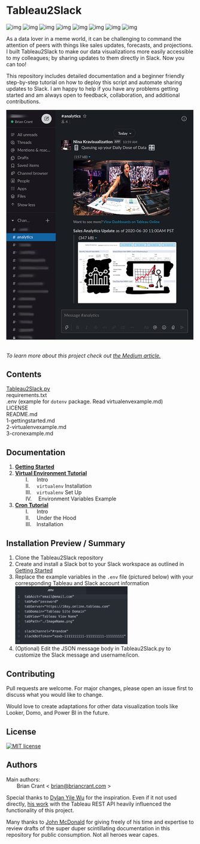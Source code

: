 # **Tableau2Slack**
![img](https://badges.frapsoft.com/os/v1/open-source.svg?v=103) ![img](https://img.shields.io/badge/Free%3F-✅-534.svg) ![img](https://img.shields.io/badge/Maintained%3F-✅-534.svg) ![img](https://img.shields.io/badge/Stable%3F-✅-534.svg) ![img](https://img.shields.io/badge/Beginner%20Friendly%3F-✅-534.svg)
![img](https://img.shields.io/badge/Made%20with-Python-1f425f.svg) ![img](https://img.shields.io/badge/style-API-E97627?label=Tableau&logo=Tableau) ![img](https://img.shields.io/badge/style-API-4A154B?label=Slack&logo=Slack)

As a data lover in a meme world, it can be challenging to command the attention of peers with things like sales updates, forecasts, and projections. I built Tableau2Slack to make our data visualizations more easily accessible to my colleagues; by sharing updates to them directly in Slack. Now you can too!

This repository includes detailed documentation and a beginner friendly step-by-step tutorial on how to deploy this script and automate sharing updates to Slack. I am happy to help if you have any problems getting started and am always open to feedback, collaboration, and additional contributions.

<img src="/documentation/NinaInAction.png" width=500px>  
<br/><br/>

_To learn more about this project check out [the Medium article.](https://medium.com/@briancrant/sharing-data-visualizations-to-slack-with-python-b6404eb5a535?source=friends_link&sk=dad9ab8fa333cd79302ed9705145f8be)_

## Contents  
[Tableau2Slack.py](https://github.com/bcrant/Tableau2Slack/blob/master/Tableau2Slack.py)  
requirements.txt  
.env (example for `dotenv` package. Read virtualenvexample.md)  
LICENSE  
README.md  
1-gettingstarted.md  
2-virtualenvexample.md  
3-cronexample.md  

## Documentation  
1. **[Getting Started](https://github.com/bcrant/Tableau2Slack/blob/master/documentation/1-gettingstarted.md)**  
2. **[Virtual Environment Tutorial](https://github.com/bcrant/Tableau2Slack/blob/master/documentation/2-virtualenvexample.md)**  
&emsp;&emsp;I. &emsp; Intro  
&emsp;&emsp;II.&emsp; `virtualenv` Installation  
&emsp;&emsp;III.&emsp;`virtualenv` Set Up  
&emsp;&emsp;IV.&emsp; Environment Variables Example
3. **[Cron Tutorial](https://github.com/bcrant/Tableau2Slack/blob/master/documentation/3-cronexample.md)**  
&emsp;&emsp;I. &emsp; Intro  
&emsp;&emsp;II.&emsp; Under the Hood  
&emsp;&emsp;III.&emsp;Installation

## Installation Preview / Summary
1. Clone the Tableau2Slack repository
2. Create and install a Slack bot to your Slack workspace as outlined in [Getting Started](https://github.com/bcrant/Tableau2Slack/blob/master/documentation/1-gettingstarted.md)
3. Replace the example variables in the `.env` file (pictured below) with your corresponding Tableau and Slack account information
<br/><img src="/documentation/QuickStart.png" width=300px>  
4. (Optional) Edit the JSON message body in Tableau2Slack.py to customize the Slack message and username/icon.

## Contributing  
Pull requests are welcome. For major changes, please open an issue first to discuss what you would like to change.  

Would love to create adaptations for other data visualization tools like Looker, Domo, and Power BI in the future.  

## License  
[![MIT license](https://img.shields.io/badge/License-MIT-blue.svg)](https://choosealicense.com/licenses/mit/)  

## Authors
Main authors:  
&emsp;&emsp;Brian Crant < brian@briancrant.com >

Special thanks to [Dylan Yile Wu](https://www.linkedin.com/in/yilewu/) for the inspiration. Even if it not used directly, [his work](https://github.com/DylanYileWu/slack_tableau_dashboard/blob/master/slack_tableau_dashboard.py) with the Tableau REST API heavily influenced the functionality of this project.

Many thanks to [John McDonald](https://www.linkedin.com/in/john-mcdonald-dev) for giving freely of his time and expertise to review drafts of the super duper scintillating documentation in this repository for public consumption. Not all heroes wear capes.
